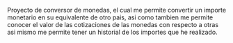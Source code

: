 Proyecto de conversor de monedas, el cual me permite convertir un importe monetario en su equivalente de otro pais, asi como tambien me permite conocer el valor de las cotizaciones de las monedas con respecto a otras
asi mismo me permite tener un historial de los importes que he realizado.
